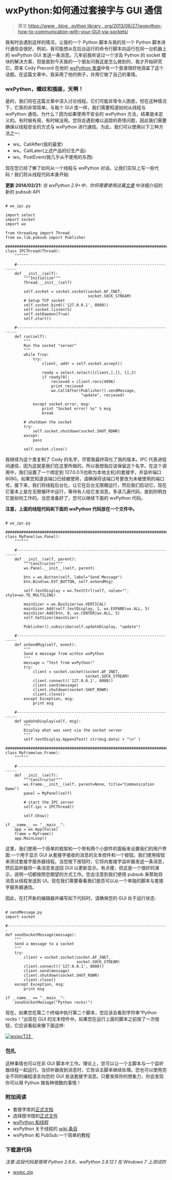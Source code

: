# wxPython:如何通过套接字与 GUI 通信

> 原文:[https://www . blog . python library . org/2013/06/27/wxpython-how-to-communication-with-your-GUI-via-sockets/](https://www.blog.pythonlibrary.org/2013/06/27/wxpython-how-to-communicate-with-your-gui-via-sockets/)

我有时会遇到这样的情况，让我的一个 Python 脚本与我的另一个 Python 脚本进行通信会很好。例如，我可能想从在后台运行的命令行脚本向运行在同一台机器上的 wxPython GUI 发送一条消息。几年前我听说过一个涉及 Python 的 socket 模块的解决方案，但是直到今天我的一个朋友问我这是怎么做到的，我才开始研究它。原来 Cody Precord 在他的 [wxPython 食谱](http://www.amazon.com/gp/product/1849511780/ref=as_li_ss_tl?ie=UTF8&camp=1789&creative=390957&creativeASIN=1849511780&linkCode=as2&tag=thmovsthpy-20)中有一个食谱很好地涵盖了这个话题。在这篇文章中，我采用了他的例子，并用它做了自己的事情。

### wxPython，螺纹和插座，天啊！

是的，我们将在这篇文章中深入讨论线程。它们可能非常令人困惑，但在这种情况下，它真的非常简单。与每个 GUI 库一样，我们需要知道如何从线程与 wxPython 通信。为什么？因为如果使用不安全的 wxPython 方法，结果是未定义的。有时候有用，有时候没用。您将会遇到难以追踪的奇怪问题，因此我们需要确保以线程安全的方式与 wxPython 进行通信。为此，我们可以使用以下三种方法之一:

*   wx。CallAfter(我的最爱)
*   wx。CallLater(上述产品的衍生产品)
*   wx。PostEvent(我几乎从不使用的东西)

现在您已经了解了如何从一个线程与 wxPython 对话。让我们实际上写一些代码！我们将从线程代码本身开始:

**更新 2014/02/21:** *在 wxPython 2.9+中，你将需要使用这篇[文章](https://www.blog.pythonlibrary.org/2013/09/05/wxpython-2-9-and-the-newer-pubsub-api-a-simple-tutorial/)* 中详细介绍的新的 pubsub API

```

# wx_ipc.py

import select
import socket
import wx

from threading import Thread
from wx.lib.pubsub import Publisher

########################################################################
class IPCThread(Thread):
    """"""

    #----------------------------------------------------------------------
    def __init__(self):
        """Initialize"""
        Thread.__init__(self)

        self.socket = socket.socket(socket.AF_INET,
                                    socket.SOCK_STREAM)
        # Setup TCP socket
        self.socket.bind(('127.0.0.1', 8080))
        self.socket.listen(5)
        self.setDaemon(True)
        self.start()

    #----------------------------------------------------------------------
    def run(self):
        """
        Run the socket "server"
        """
        while True:
            try:
                client, addr = self.socket.accept()

                ready = select.select([client,],[], [],2)
                if ready[0]:
                    recieved = client.recv(4096)
                    print recieved
                    wx.CallAfter(Publisher().sendMessage,
                                 "update", recieved)

            except socket.error, msg:
                print "Socket error! %s" % msg
                break

        # shutdown the socket
        try:
            self.socket.shutdown(socket.SHUT_RDWR)
        except:
            pass

        self.socket.close()

```

我继续为这个类复制了 Cody 的名字，尽管我最终简化了我的版本。IPC 代表进程间通信，因为这就是我们在这里所做的，所以我想我应该保留这个名字。在这个调用中，我们设置了一个绑定到 127.0.0.1(也称为本地主机)的套接字，并监听端口 8080。如果您知道该端口已经被使用，请确保将该端口号更改为未被使用的端口号。接下来，我们将线程后台化，让它在后台无限期运行，然后我们启动它。现在它基本上是在无限循环中运行，等待有人给它发消息。多读几遍代码，直到你明白它是如何工作的。当您准备好了，您可以继续下面的 wxPython 代码。

**注意，上面的线程代码和下面的 wxPython 代码放在一个文件中。**

```

# wx_ipc.py

########################################################################
class MyPanel(wx.Panel):
    """"""

    #----------------------------------------------------------------------
    def __init__(self, parent):
        """Constructor"""
        wx.Panel.__init__(self, parent)

        btn = wx.Button(self, label="Send Message")
        btn.Bind(wx.EVT_BUTTON, self.onSendMsg)

        self.textDisplay = wx.TextCtrl(self, value="", style=wx.TE_MULTILINE)

        mainSizer = wx.BoxSizer(wx.VERTICAL)
        mainSizer.Add(self.textDisplay, 1, wx.EXPAND|wx.ALL, 5)
        mainSizer.Add(btn, 0, wx.CENTER|wx.ALL, 5)
        self.SetSizer(mainSizer)

        Publisher().subscribe(self.updateDisplay, "update")

    #----------------------------------------------------------------------
    def onSendMsg(self, event):
        """
        Send a message from within wxPython
        """
        message = "Test from wxPython!"
        try:
            client = socket.socket(socket.AF_INET,
                                   socket.SOCK_STREAM)
            client.connect(('127.0.0.1', 8080))
            client.send(message)
            client.shutdown(socket.SHUT_RDWR)
            client.close()
        except Exception, msg:
            print msg

    #----------------------------------------------------------------------
    def updateDisplay(self, msg):
        """
        Display what was sent via the socket server
        """
        self.textDisplay.AppendText( str(msg.data) + "\n" )

########################################################################
class MyFrame(wx.Frame):
    """"""

    #----------------------------------------------------------------------
    def __init__(self):
        """Constructor"""
        wx.Frame.__init__(self, parent=None, title="Communication Demo")
        panel = MyPanel(self)

        # start the IPC server
        self.ipc = IPCThread()

        self.Show()

if __name__ == "__main__":
    app = wx.App(False)
    frame = MyFrame()
    app.MainLoop()

```

这里，我们使用一个简单的框架和一个带有两个小部件的面板来设置我们的用户界面:一个用于显示 GUI 从套接字接收的消息的文本控件和一个按钮。我们使用按钮来测试套接字服务器线程。当您按下按钮时，它将向套接字监听器发送一条消息，然后监听器将一条消息发送回 GUI 以更新显示。有点傻，但这是一个很好的演示，说明一切都按照您期望的方式工作。您会注意到我们使用 pubsub 来帮助将消息从线程发送到 UI。现在我们需要看看我们是否可以从一个单独的脚本与套接字服务器通信。

因此，在打开新的编辑器并编写如下代码时，请确保您的 GUI 处于运行状态:

```

# sendMessage.py
import socket

#----------------------------------------------------------------------
def sendSocketMessage(message):
    """
    Send a message to a socket
    """
    try:
        client = socket.socket(socket.AF_INET,
                               socket.SOCK_STREAM)
        client.connect(('127.0.0.1', 8080))
        client.send(message)
        client.shutdown(socket.SHUT_RDWR)
        client.close()
    except Exception, msg:
        print msg

if __name__ == "__main__":
    sendSocketMessage("Python rocks!")

```

现在，如果您在第二个终端中执行第二个脚本，您应该会看到字符串“Python rocks！”出现在 GUI 的文本控件中。如果您在运行上面的脚本之前按了一次按钮，它应该看起来像下面这样:

[![wxipc](../Images/b1958f28b08f0f32d8a642d417db9c3a.png)T2】](https://www.blog.pythonlibrary.org/wp-content/uploads/2013/06/wxipc.png)

### 包扎

这种事情也可以在非 GUI 脚本中工作。理论上，您可以让一个主脚本与一个监听器线程一起运行。当侦听器收到消息时，它告诉主脚本继续处理。您也可以使用完全不同的编程语言向您的 GUI 发送套接字消息。只要发挥你的想象力，你会发现你可以用 Python 做各种很酷的事情！

### 附加阅读

*   套接字库的[正式文档](http://docs.python.org/2/library/socket.html)
*   选择图书馆的[正式文件](http://docs.python.org/2/library/select.html)
*   [wxPython 和线程](https://www.blog.pythonlibrary.org/2010/05/22/wxpython-and-threads/)
*   wxPython 关于线程的 [wiki 条目](http://wiki.wxpython.org/LongRunningTasks)
*   wxPython 和 PubSub:一个简单的教程

### 下载源代码

*注意:这段代码是使用 Python 2.6.6、wxPython 2.8.12.1 在 Windows 7 上测试的*

*   [wxipc.zip](https://www.blog.pythonlibrary.org/wp-content/uploads/2013/06/wxipc.zip)